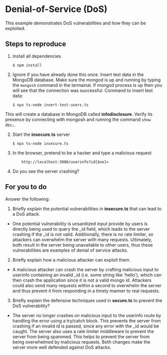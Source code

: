 # Denial-of-Service (DoS)

This example demonstrates DoS vulnerabilities and how they can be exploited.

## Steps to reproduce

1. Install all dependencies

    `$ npm install`

2. Ignore if you have already done this once. Insert test data in the MongoDB database. Make sure the mongod is up and running by typing the `mongosh` command in the termainal. If mongod process is up then you will see that the connection was successful. Command to insert test data:

    `$ npx ts-node insert-test-users.ts`

This will create a database in MongoDB called __infodisclosure__. Verify its presence by connecting with mongosh and running the command `show dbs;`.

2. Start the **insecure.ts** server

    `$ npx ts-node insecure.ts`

3. In the browser, pretend to be a hacker and type a malicious request

    ```
        http://localhost:3000/userinfo?id[$ne]=
    ```

4. Do you see the server crashing?

## For you to do

Answer the following:

1. Briefly explain the potential vulnerabilities in **insecure.ts** that can lead to a DoS attack.
- One potential vulnerability is unsanitized input provide by users is directly being used to query the _id field, which leads to the server crashing if the _id is not valid. Additionally, there is no rate limiter, so attackers can overwhelm the server with many requests. Ultimately, both result in the server being unavailable to other users, thus these vulnerabilities are examples of denial of service attacks.
2. Briefly explain how a malicious attacker can exploit them.
- A malicious attacker can crash the server by crafting malicious input to userinfo containing an invalid _id (i.e. some string like 'hello'), which can then crash the application since it is not a valid mongo id. Attackers could also send many requests within a second to overwhelm the server and thus prevent it from responding in a timely manner to real requests.
3. Briefly explain the defensive techniques used in **secure.ts** to prevent the DoS vulnerability?
- The server no longer crashes on malicious input to the userinfo route by handling the error using a try/catch block. This prevents the server from crashing if an invalid id is passed, since any error with the _id would be caught. The server also uses a rate limiter middleware to prevent the server from being spammed. This helps to prevent the server from being overwhelmed by malicious requests. Both changes make the server more well defended against DoS attacks.